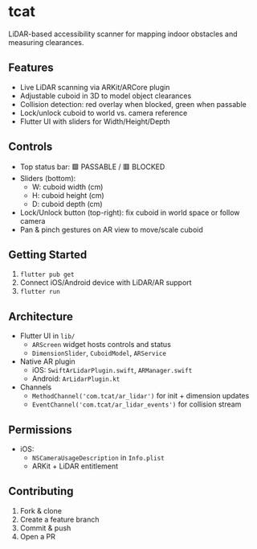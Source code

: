 # tcat

LiDAR-based accessibility scanner for mapping indoor obstacles and measuring clearances.

## Features

- Live LiDAR scanning via ARKit/ARCore plugin  
- Adjustable cuboid in 3D to model object clearances  
- Collision detection: red overlay when blocked, green when passable  
- Lock/unlock cuboid to world vs. camera reference  
- Flutter UI with sliders for Width/Height/Depth  

## Controls

- Top status bar: 🟩 PASSABLE / 🟥 BLOCKED  
- Sliders (bottom):  
  - W: cuboid width (cm)  
  - H: cuboid height (cm)  
  - D: cuboid depth (cm)  
- Lock/Unlock button (top-right): fix cuboid in world space or follow camera  
- Pan & pinch gestures on AR view to move/scale cuboid  

## Getting Started

1. `flutter pub get`  
2. Connect iOS/Android device with LiDAR/AR support  
3. `flutter run`  

## Architecture

- Flutter UI in `lib/`  
  - `ARScreen` widget hosts controls and status  
  - `DimensionSlider`, `CuboidModel`, `ARService`  
- Native AR plugin  
  - iOS: `SwiftArLidarPlugin.swift`, `ARManager.swift`  
  - Android: `ArLidarPlugin.kt`  
- Channels  
  - `MethodChannel('com.tcat/ar_lidar')` for init + dimension updates  
  - `EventChannel('com.tcat/ar_lidar_events')` for collision stream  

## Permissions

- iOS:  
  - `NSCameraUsageDescription` in `Info.plist`  
  - ARKit + LiDAR entitlement  

## Contributing

1. Fork & clone  
2. Create a feature branch  
3. Commit & push  
4. Open a PR
